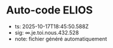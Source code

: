# Auto-code ELIOS
- ts: 2025-10-17T18:45:50.588Z
- sig: ∞.je.toi.nous.432.528
- note: fichier généré automatiquement